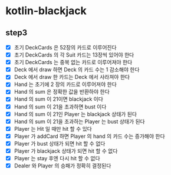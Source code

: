 # kotlin-blackjack

## step3
- [x] 초기 DeckCards 은 52장의 카드로 이루어진다
- [x] 초기 DeckCards 의 각 Suit 카드는 13장씩 있어야 한다
- [x] 초기 DeckCards 는 중복 없는 카드로 이루어져야 한다
- [x] Deck 에서 draw 하면 Deck 의 카드 수는 1 감소해야 한다
- [x] Deck 에서 draw 한 카드는 Deck 에서 사라져야 한다
- [x] Hand 는 초기에 2 장의 카드로 이루어져야 한다
- [x] Hand 의 sum 은 정확한 값을 반환하야 한다
- [x] Hand 의 sum 이 21이면 blackjack 이다
- [x] Hand 의 sum 이 21을 초과하면 bust 이다
- [x] Hand 의 sum 이 21인 Player 는 blackjack 상태가 된다
- [x] Hand 의 sum 이 21을 초과하는 Player 는 bust 상태가 된다
- [x] Player 는 Hit 일 때만 hit 할 수 있다
- [x] Player 가 addCard 하면 Player 의 hand 의 카드 수는 증가해야 한다
- [x] Player 가 bust 상태가 되면 hit 할 수 없다
- [x] Player 가 blackjack 상태가 되면 hit 할 수 없다
- [x] Player 는 stay 후엔 다시 hit 할 수 없다
- [x] Dealer 와 Player 의 승패가 정확히 결정된다
